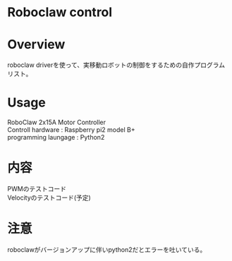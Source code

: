 # Roboclaw control
# Overview
roboclaw driverを使って、実移動ロボットの制御をするための自作プログラムリスト。

# Usage
RoboClaw 2x15A Motor Controller    
Controll hardware : Raspberry pi2 model B+    
programming laungage : Python2

# 内容
PWMのテストコード    
Velocityのテストコード(予定)

# 注意
roboclawがバージョンアップに伴いpython2だとエラーを吐いている。


